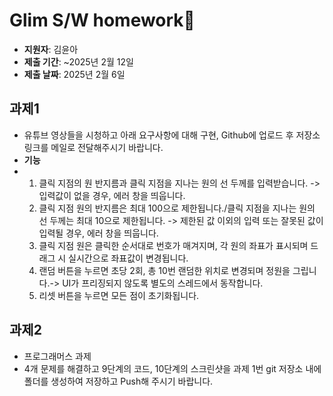# Glim S/W homework📝

- **지원자**: 김윤아
- **제출 기간**: ~2025년 2월 12일
- **제출 날짜**: 2025년 2월 6일

## 과제1

- 유튜브 영상들을 시청하고 아래 요구사항에 대해 구현, Github에 업로드 후 저장소 링크를 메일로 전달해주시기 바랍니다.
- **기능**
- 1. 클릭 지점의 원 반지름과 클릭 지점을 지나는 원의 선 두께를 입력받습니다. -> 입력값이 없을 경우, 에러 창을 띄웁니다.
  2. 클릭 지점 원의 반지름은 최대 100으로 제한됩니다./클릭 지점을 지나는 원의 선 두께는 최대 10으로 제한됩니다. -> 제한된 값 이외의 입력 또는 잘못된 값이 입력될 경우, 에러 창을 띄웁니다.
  3. 클릭 지점 원은 클릭한 순서대로 번호가 매겨지며, 각 원의 좌표가 표시되며 드래그 시 실시간으로 좌표값이 변경됩니다.
  4. 랜덤 버튼을 누르면 초당 2회, 총 10번 랜덤한 위치로 변경되며 정원을 그립니다.-> UI가 프리징되지 않도록 별도의 스레드에서 동작합니다.
  5. 리셋 버튼을 누르면 모든 점이 초기화됩니다.
  
## 과제2

- 프로그래머스 과제
- 4개 문제를 해결하고 9단계의 코드, 10단계의 스크린샷을 과제 1번 git 저장소 내에 폴더를 생성하여 저장하고 Push해 주시기 바랍니다. 

